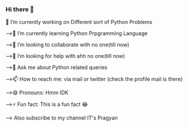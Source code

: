 ### Hi there 👋

<!--
**itspragyangit/itspragyangit** is a ✨ _special_ ✨ repository because its `README.md` (this file) appears on your GitHub profile.

Here are some ideas to get you started:

-->🔭 I’m currently working on Different sort of Python Problems

-->🌱 I’m currently learning Python Prpgramming Language

-->👯 I’m looking to collaborate with no one(till now)

-->🤔 I’m looking for help with ahh no one(till now)

-->💬 Ask me about Python related queries

-->📫 How to reach me: via mail or twitter (check the profile mail is there)

-->😄 Pronouns: Hmm IDK

-->⚡ Fun fact: This is a fun fact 😂

--> Also subscribe to my channel IT's Pragyan
